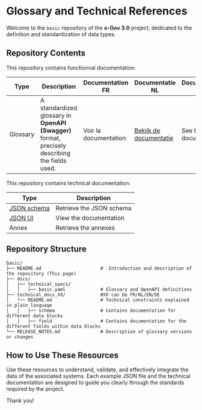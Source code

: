# Glossary and Technical References

Welcome to the `basic` repository of the **e-Gov 3.0** project, dedicated to the definition and standardization of data types.

## Repository Contents

This repository contains functionnal documentation:

| Type        | Description                                                                                    | Documentation FR      | Documentatie NL                                            | Documentation EN                           |
|-------------|------------------------------------------------------------------------------------------------|-----------------------|------------------------------------------------------------|--------------------------------------------|
| Glossary    | A standardized glossary in **OpenAPI (Swagger)** format, precisely describing the fields used. | Voir la documentation | [Bekijk de documentatie](src/content/technical_docs_nl/README.md) | See the EN documentation                   |

This repository contains technical documentation:

| Type                                                   | Description                           |
|--------------------------------------------------------|---------------------------------------|
| [JSON schema](src/content/technical_specs/basic.yaml)         | Retrieve the JSON schema              |
| [JSON UI](https://test-belgium-test.github.io/basic/)  | View the documentation                |
| Annex  | Retrieve the annexes                 |


## Repository Structure

```
basic/
├── README.md                      #  Introduction and description of the repository (This page)
├── docs/
│   ├── technical_specs/
│   │   ├── basic.yaml             # Glossary and OpenAPI definitions
├── technical_docs_XX/             #XX can be FR/NL/EN/DE
│   └── README.md                  # Technical constraints explained in plain language 
│   │   ├── schema                 # Contains documentation for different data blocks 
│   │   ├── field                  # Contains documentation for the different fields within data blocks
└── RELEASE_NOTES.md               # Description of glossary versions or changes
```

## How to Use These Resources

Use these resources to understand, validate, and effectively integrate the data of the associated systems. 
Each example JSON file and the technical documentation are designed to guide you clearly through the standards required by the project.

Thank you!




